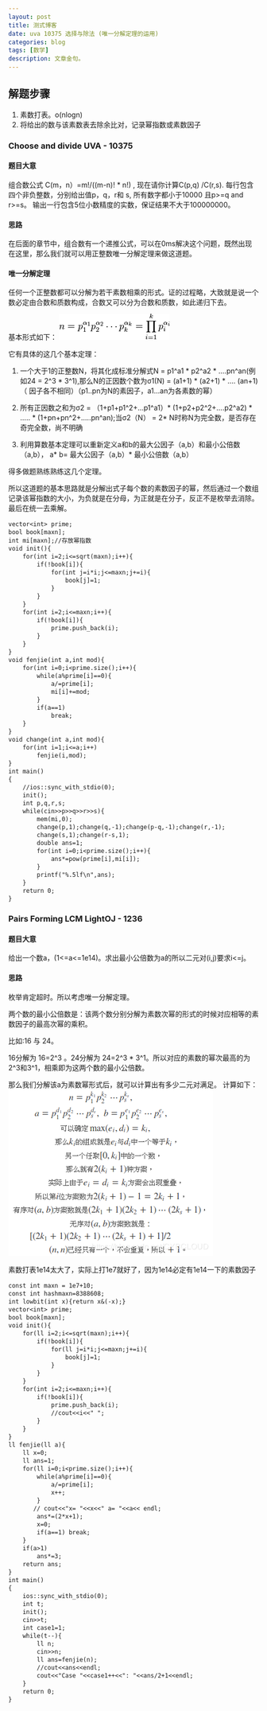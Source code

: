 ```yaml
---
layout: post
title: 测式博客
date: uva 10375 选择与除法 (唯一分解定理的运用)
categories: blog
tags: [数学]
description: 文章金句。
---
```


## 解题步骤
1. 素数打表。o(nlogn)
2. 将给出的数与该素数表去除余比对，记录幂指数或素数因子



### Choose and divide UVA - 10375 

#### 题目大意
组合数公式 C(m，n）=m!/((m-n)! * n!) , 现在请你计算C(p,q) /C(r,s).
每行包含四个非负整数，分别给出值p，q，r和 s, 所有数字都小于10000 且p>=q and r>=s。
输出一行包含5位小数精度的实数，保证结果不大于100000000。

#### 思路
在后面的章节中，组合数有一个递推公式，可以在0ms解决这个问题，既然出现在这里，那么我们就可以用正整数唯一分解定理来做这道题。

#### 唯一分解定理
任何一个正整数都可以分解为若干素数相乘的形式。证的过程略，大致就是说一个数必定由合数和质数构成，合数又可以分为合数和质数，如此递归下去。

基本形式如下：
![0312](/img/0312.png)

它有具体的这几个基本定理：
1. 一个大于1的正整数N，将其化成标准分解式N = p1^a1 * p2^a2 * ....pn^an(例如24 = 2^3 *  3^1),那么N的正因数个数为σ1(N) = (a1+1) * (a2+1) * .... (an+1)（ 因子各不相同）（p1..pn为N的素因子，a1...an为各素数的幂）

2. 所有正因数之和为σ2 = （1+p1+p1^2+...p1^a1）* (1+p2+p2^2+....p2^a2) * ..... * (1+pn+pn^2+.....pn^an);当σ2（N） = 2* N时称N为完全数，是否存在奇完全数，尚不明确

3. 利用算数基本定理可以重新定义a和b的最大公因子（a,b）和最小公倍数（a,b）， a* b= 最大公因子（a,b）* 最小公倍数（a,b）


得多做题熟练熟练这几个定理。


所以这道题的基本思路就是分解出式子每个数的素数因子的幂，然后通过一个数组记录该幂指数的大小，为负就是在分母，为正就是在分子，反正不是枚举去消除。最后在统一去乘解。


```
vector<int> prime;
bool book[maxn];
int mi[maxn];//存放幂指数
void init(){
    for(int i=2;i<=sqrt(maxn);i++){
        if(!book[i]){
            for(int j=i*i;j<=maxn;j+=i){
                book[j]=1;
            }
        }
    }
    for(int i=2;i<=maxn;i++){
        if(!book[i]){
            prime.push_back(i);
        }
    }
}
void fenjie(int a,int mod){
    for(int i=0;i<prime.size();i++){
        while(a%prime[i]==0){
            a/=prime[i];
            mi[i]+=mod;
        }
        if(a==1)
            break;
    }
}
void change(int a,int mod){
    for(int i=1;i<=a;i++)
        fenjie(i,mod);
}
int main()
{
    //ios::sync_with_stdio(0);
    init();
    int p,q,r,s;
    while(cin>>p>>q>>r>>s){
        mem(mi,0);
        change(p,1);change(q,-1);change(p-q,-1);change(r,-1);
        change(s,1);change(r-s,1);
        double ans=1;
        for(int i=0;i<prime.size();i++){
            ans*=pow(prime[i],mi[i]);
        }
        printf("%.5lf\n",ans);
    }
    return 0;
}
```


### Pairs Forming LCM LightOJ - 1236  
#### 题目大意
给出一个数a，(1<=a<=1e14)。求出最小公倍数为a的所以二元对(i,j)要求i<=j。

#### 思路
枚举肯定超时。所以考虑唯一分解定理。

两个数的最小公倍数是：该两个数分别分解为素数次幂的形式的时候对应相等的素数因子的最高次幂的乘积。

比如:16 与 24。

16分解为 16=2^3  。24分解为 24=2^3 * 3^1。所以对应的素数的幂次最高的为2^3和3^1，相乘即为这两个数的最小公倍数。

那么我们分解该a为素数幂形式后，就可以计算出有多少二元对满足。
计算如下：
![03122](/img/03122.png)

素数打表1e14太大了，实际上打1e7就好了，因为1e14必定有1e14一下的素数因子

```
const int maxn = 1e7+10;
const int hashmaxn=8388608;
int lowbit(int x){return x&(-x);}
vector<int> prime;
bool book[maxn];
void init(){
    for(ll i=2;i<=sqrt(maxn);i++){
        if(!book[i]){
            for(ll j=i*i;j<=maxn;j+=i){
                book[j]=1;
            }
        }
    }
    for(int i=2;i<=maxn;i++){
        if(!book[i]){
            prime.push_back(i);
            //cout<<i<<" ";
        }
    }
}
ll fenjie(ll a){
    ll x=0;
    ll ans=1;
    for(ll i=0;i<prime.size();i++){
        while(a%prime[i]==0){
            a/=prime[i];
            x++;
        }
       // cout<<"x= "<<x<<" a= "<<a<< endl;
        ans*=(2*x+1);
        x=0;
        if(a==1) break;
    }
    if(a>1)
        ans*=3;
    return ans;
}
int main()
{
    ios::sync_with_stdio(0);
    int t;
    init();
    cin>>t;
    int case1=1;
    while(t--){
        ll n;
        cin>>n;
        ll ans=fenjie(n);
        //cout<<ans<<endl;
        cout<<"Case "<<case1++<<": "<<ans/2+1<<endl;
    }
    return 0;
}
```